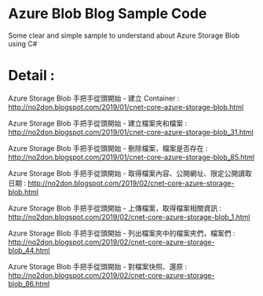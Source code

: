 # Azure Blob Blog Sample Code

Some clear and simple sample to understand about Azure Storage Blob using C# 

# Detail : 

 Azure Storage Blob 手把手從頭開始 - 建立 Container : http://no2don.blogspot.com/2019/01/cnet-core-azure-storage-blob.html
 
 Azure Storage Blob 手把手從頭開始 - 建立檔案夾和檔案 : http://no2don.blogspot.com/2019/01/cnet-core-azure-storage-blob_31.html
 
 Azure Storage Blob 手把手從頭開始 - 刪除檔案，檔案是否存在 : http://no2don.blogspot.com/2019/01/cnet-core-azure-storage-blob_85.html
 
 Azure Storage Blob 手把手從頭開始 - 取得檔案內容、公開網址、限定公開讀取日期 : http://no2don.blogspot.com/2019/02/cnet-core-azure-storage-blob.html
 
 Azure Storage Blob 手把手從頭開始 - 上傳檔案，取得檔案相關資訊 : http://no2don.blogspot.com/2019/02/cnet-core-azure-storage-blob_1.html
 
 Azure Storage Blob 手把手從頭開始 - 列出檔案夾中的檔案夾們，檔案們 : http://no2don.blogspot.com/2019/02/cnet-core-azure-storage-blob_44.html
 
 Azure Storage Blob 手把手從頭開始 - 對檔案快照、還原 : http://no2don.blogspot.com/2019/02/cnet-core-azure-storage-blob_86.html
 
 
  
  
 
 


